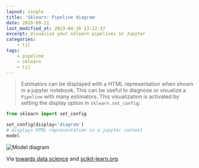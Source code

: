 ```yaml
---
layout: single
title: 'Sklearn: Pipeline diagram'
date: 2020-09-11
last_modified_at: 2023-04-26 13:22:37
excerpt: Visualize your sklearn pipelines in Jupyter
categories:
    - til
tags:
    - pipeline
    - sklearn
    - til
---
```


> Estimators can be displayed with a HTML representation when shown in a jupyter notebook.
> This can be useful to diagnose or visualize a `Pipeline` with many estimators.
> This visualization is activated by setting the display option in `sklearn.set_config`:

```python
from sklearn import set_config

set_config(display='diagram')
# displays HTML representation in a jupyter context
model
```

![Model diagram](https://miro.medium.com/max/1100/1*zBHVqeUkMYlwGwh67cKHGw.png)

Via [towards data science](https://towardsdatascience.com/10-things-you-didnt-know-about-scikit-learn-cccc94c50e4f)
and [scikit-learn.org](https://scikit-learn.org/stable/modules/compose.html#visualizing-composite-estimators).

